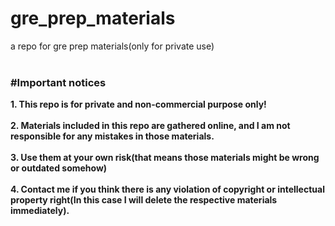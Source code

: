 # gre_prep_materials
a repo for gre prep materials(only for private use)
</br></br>
### #Important notices
**1. This repo is for private and non-commercial purpose only!**</br>
</br>
**2. Materials included in this repo are gathered online, and I am not responsible for any mistakes in those materials.**</br>
</br>
**3. Use them at your own risk(that means those materials might be wrong or outdated somehow)**
</br></br>
**4. Contact me if you think there is any violation of copyright or intellectual property right(In this case I will delete the respective materials immediately).**
</br>
